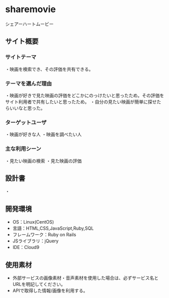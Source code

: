 # sharemovie
シェアーハートムービー

## サイト概要
### サイトテーマ
・映画を検索でき、その評価を共有できる。

### テーマを選んだ理由
・映画が好きで見た映画の評価をどこかにのっけたいと思ったため。その評価をサイト利用者で共有したいと思ったため。
・自分の見たい映画が簡単に探せたらいいなと思った。

### ターゲットユーザ
・映画が好きな人
・映画を調べたい人

### 主な利用シーン
・見たい映画の検索
・見た映画の評価

## 設計書
・

## 開発環境
- OS：Linux(CentOS)
- 言語：HTML,CSS,JavaScript,Ruby,SQL
- フレームワーク：Ruby on Rails
- JSライブラリ：jQuery
- IDE：Cloud9

## 使用素材
- 外部サービスの画像素材・音声素材を使用した場合は、必ずサービス名とURLを明記してください。
- APIで取得した情報/画像を利用する。
